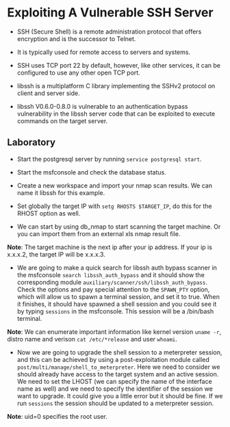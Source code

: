 # Exploiting A Vulnerable SSH Server

+ SSH (Secure Shell) is a remote administration protocol that offers encryption and is the successor to Telnet.

+ It is typically used for remote access to servers and systems.

+ SSH uses TCP port 22 by default, however, like other services, it can be configured to use any other open TCP port.

+ libssh is a multiplatform C library implementing the SSHv2 protocol on client and server side.

+ libssh V0.6.0-0.8.0 is vulnerable to an authentication bypass vulnerability in the libssh server code that can be exploited to execute commands on the target server.

## Laboratory

- Start the postgresql server by running `service postgresql start`.

- Start the msfconsole and check the database status.

- Create a new workspace and import your nmap scan results. We can name it libssh for this example.

- Set globally the target IP with `setg RHOSTS $TARGET_IP`, do this for the RHOST option as well.

- We can start by using db_nmap to start scanning the target machine. Or you can import them from an external xls nmap result file.

**Note**: The target machine is the next ip after your ip address. If your ip is x.x.x.2, the target IP will be x.x.x.3.

- We are going to make a quick search for libssh auth bypass scanner in the msfconsole `search libssh_auth_bypass` and it should show the corresponding module `auxiliary/scanner/ssh/libssh_auth_bypass`. Check the options and pay special attention to the `SPAWN_PTY` option, which will allow us to spawn a terminal session, and set it to true. When it finishes, it should have spawned a shell session and you could see it by typing `sessions` in the msfconsole. This session will be a /bin/bash terminal.

**Note**: We can enumerate important information like kernel version `uname -r`, distro name and verison `cat /etc/*release` and user `whoami`.

- Now we are going to upgrade the shell session to a meterpreter session, and this can be achieved by using a post-exploitation module called `post/multi/manage/shell_to_meterpreter`. Here we need to consider we should already have access to the target system and an active session. We need to set the LHOST (we can specify the name of the interface name as well) and we need to specify the identifier of the session we want to upgrade. It could give you a little error but it should be fine. If we run `sessions` the session should be updated to a meterpreter session.

**Note**: uid=0 specifies the root user.
